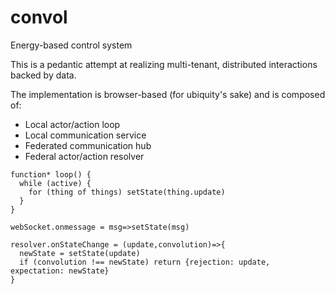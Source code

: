 # convol
Energy-based control system

This is a pedantic attempt at realizing multi-tenant, distributed interactions backed by data.

The implementation is browser-based (for ubiquity's sake) and is composed of:
- Local actor/action loop
- Local communication service
- Federated communication hub
- Federal actor/action resolver

```
function* loop() {
  while (active) {
    for (thing of things) setState(thing.update)
  }
}
```

```
webSocket.onmessage = msg=>setState(msg)
```

```
resolver.onStateChange = (update,convolution)=>{
  newState = setState(update)
  if (convolution !== newState) return {rejection: update, expectation: newState}
}
```
